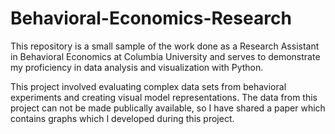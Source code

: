 # Behavioral-Economics-Research
This repository is a small sample of the work done as a Research Assistant in Behavioral Economics at Columbia University and serves to demonstrate my proficiency in data analysis and visualization with Python.

This project involved evaluating complex data sets from behavioral experiments and creating visual model representations. The data from this project can not be made publically available, so I have shared a paper which contains graphs which I developed during this project.
